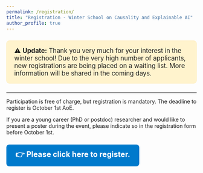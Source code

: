 ```yaml
---
permalink: /registration/
title: "Registration - Winter School on Causality and Explainable AI"
author_profile: true
---
```



<div style="background-color:#fff3cd; border:1px solid #ffecb5; padding:1rem 1.25rem; border-radius:8px; margin:1.5rem 0; font-size:1.05rem;">
  ⚠️ <strong>Update:</strong> Thank you very much for your interest in the winter school! Due to the very high number of applicants, new registrations are being placed on a waiting list. More information will be shared in the coming days.
</div>

---

<p>Participation is free of charge, but registration is mandatory. The deadline to register is October 1st AoE.</p>

<p>
If you are a young career (PhD or postdoc) researcher and would like to present a poster during the event, please indicate so in the registration form before October 1st.
</p>

<p style="margin:1.5rem 0;">
  <a href="https://docs.google.com/forms/d/e/1FAIpQLSeUsxnQnBi04v0ep3kpxY-e9y6-hMIak8pMLYVb3tXDvjL3Rg/viewform?usp=dialog" target="_blank" 
     style="display:inline-block; background:#007acc; color:#fff; font-size:1.25rem; font-weight:bold; padding:0.75rem 1.5rem; border-radius:8px; text-decoration:none;">
    👉 Please click here to register.
  </a>
</p>

